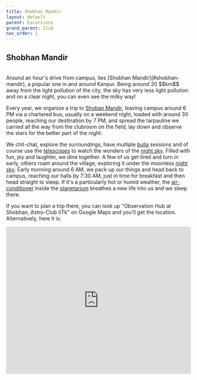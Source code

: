 ```yaml
---
title: Shobhan Mandir
layout: default
parent: Excursions
grand_parent: Club
nav_order: 1
---
```


## Shobhan Mandir

<br />
Around an hour's drive from campus, lies [Shobhan Mandir](#shobhan-mandir), a popular one in and around Kanpur. Being around 20 $$km$$ away from the light pollution of the city, the sky has  very less light pollution and on a clear night, you can even see the milky way!

Every year, we organize a trip to [Shoban Mandir](#shobhan-mandir), leaving campus around 6 PM via a chartered bus, usually on a weekend night, loaded with around 30 people, reaching our destination by 7 PM, and spread the tarpauline we carried all the way from the clubroom on the field, lay down and observe the stars for the better part of the night.

We chit-chat, explore the surroundings, have multiple [bulla](../expositions/bulla.html) sessions and of course use the [telescopes](../../observation/instruments/telescopes.html) to watch the wonders of the [night sky](../../observation/night%20sky/). Filled with fun, joy and laughter, we dine together. A few of us get tired and turn in early, others roam around the village, exploring it under the moonless [night sky](../../observation/night%20sky/). Early morning around 6 AM, we pack up our things and head back to campus, reaching our halls by 7:30 AM, just in time for breakfast and then head straight to sleep. If it's a particularly hot or humid weather, the [air-conditioner](../inventory/ac.html) inside the [planetarium](../inventory/planetarium.html) breathes a new life into us and we sleep there.

If you want to plan a trip there, you can look up "Observation Hub at Shobhan, Astro-Club IITk" on Google Maps and you'll get the location. Alternatively, here it is:

<div class="mapouter"><div class="gmap_canvas"><iframe class="gmap_iframe" width="100%" frameborder="0" scrolling="no" marginheight="0" marginwidth="0" src="https://maps.google.com/maps?width=100%&amp;height=400&amp;hl=en&amp;q=Observation Hub at Shobhan, Astro-Club IITk, H462+HFX, Shobhan, Uttar Pradesh 209204&amp;t=&amp;z=15&amp;ie=UTF8&amp;iwloc=B&amp;output=embed"></iframe></div><style>.mapouter{position:relative;text-align:right;width:100%;height:400px;}.gmap_canvas {overflow:hidden;background:none!important;width:100%;height:400px;}.gmap_iframe {height:400px!important;}</style></div>
